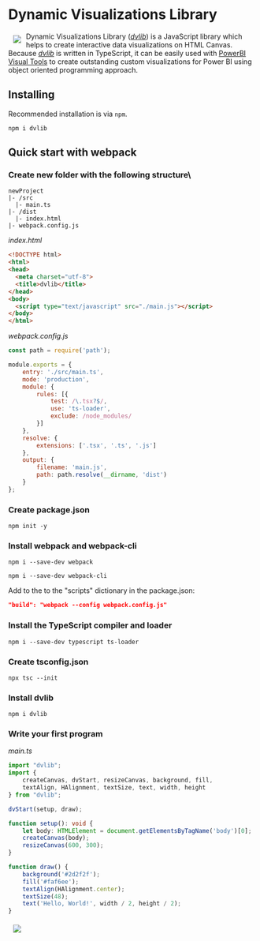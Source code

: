 # Dynamic Visualizations Library
<a href= "https://dvlib.org"><img src="https://dvlib.org/images/dvlogo100.svg" align="left" hspace="10" vspace="6"></a>
Dynamic Visualizations Library ([*dvlib*](https://dvlib.org)) is a JavaScript library which helps to create interactive data visualizations on HTML Canvas. Because [*dvlib*](https://dvlib.org) is written in TypeScript, it can be easily used with [PowerBI Visual Tools](https://github.com/Microsoft/PowerBI-visuals-tools) to create outstanding custom visualizations for Power BI using object oriented programming approach.
## Installing
Recommended installation is via `npm`.

```
npm i dvlib
```

## Quick start with webpack
### Create new folder with the following structure\

```
newProject
|- /src
  |- main.ts
|- /dist
  |- index.html
|- webpack.config.js
```

*index.html*

```html
<!DOCTYPE html>
<html>
<head>
  <meta charset="utf-8">
  <title>dvlib</title>
</head>
<body>
  <script type="text/javascript" src="./main.js"></script>
</body>
</html>
```
*webpack.config.js*

```js
const path = require('path');

module.exports = {
    entry: './src/main.ts',
    mode: 'production',
    module: {
        rules: [{
            test: /\.tsx?$/,
            use: 'ts-loader',
            exclude: /node_modules/
        }]
    },
    resolve: {
        extensions: ['.tsx', '.ts', '.js']
    },
    output: {
        filename: 'main.js',
        path: path.resolve(__dirname, 'dist')
    }
};
```
### Create package.json
```node
npm init -y
```
### Install webpack and webpack-cli
```node
npm i --save-dev webpack
```
```node
npm i --save-dev webpack-cli
```
Add to the to the "scripts" dictionary in the package.json:

```json
"build": "webpack --config webpack.config.js"
```
### Install the TypeScript compiler and loader
```node
npm i --save-dev typescript ts-loader
```
### Create tsconfig.json
```node
npx tsc --init
```
### Install dvlib
```node
npm i dvlib
```
### Write your first program
*main.ts*

```ts
import "dvlib";
import { 
    createCanvas, dvStart, resizeCanvas, background, fill, 
    textAlign, HAlignment, textSize, text, width, height 
} from "dvlib";

dvStart(setup, draw);

function setup(): void {
    let body: HTMLElement = document.getElementsByTagName('body')[0];
    createCanvas(body);
    resizeCanvas(600, 300);
}

function draw() {
    background('#2d2f2f');
    fill('#faf6ee');
    textAlign(HAlignment.center);
    textSize(48);
    text('Hello, World!', width / 2, height / 2);
}
```
<img src="https://dvlib.org/images/helloworld.png" align="middle" hspace="10" vspace="6">